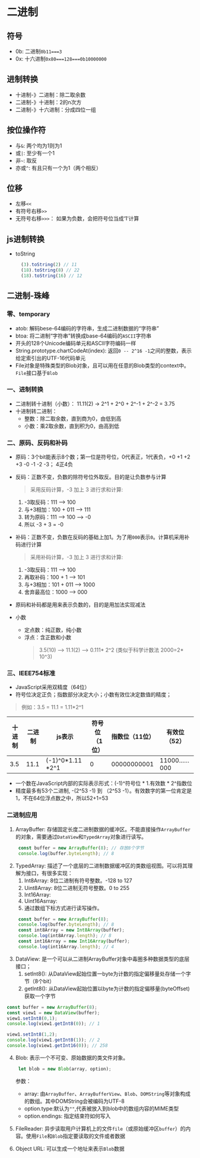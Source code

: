 # 二进制

## 符号
- 0b: 二进制`0b11===3`
- 0x: 十六进制`0x80===128===0b10000000`

## 进制转换
- 十进制-》二进制：除二取余数
- 二进制-》十进制：2的n次方
- 二进制-》十六进制：分成四位一组

## 按位操作符
- 与`&`: 两个均为1则为1
- 或`|`: 至少有一个1
- 非`~`: 取反
- 亦或`^`: 有且只有一个为1（两个相反）

## 位移
- 左移`<<`
- 有符号右移`>>`
- 无符号右移`>>>`： 如果为负数，会把符号位当成‘1’计算

## js进制转换
- toString
  ```js
    (3).toString(2) // 11
    (18).toString(8) // 22
    (18).toString(16) // 12
  ```

## 二进制-珠峰

### 零、temporary
- atob: 解码bese-64编码的字符串，生成二进制数据的“字符串”
- btoa: 将二进制“字符串”转换成base-64编码的`ASCII`字符串
- 开头的128个Unicode编码单元和ASCII字符编码一样
- String.prototype.chartCodeAt(index): 返回`0 -- 2^16 -1`之间的整数，表示给定索引出的UTF-16代码单元
- File对象是特殊类型的Blob对象，且可以用在任意的Blob类型的context中。`File`接口基于`Blob`

### 一、进制转换
- 二进制转十进制（小数）： 11.11(2) -> 2^1 + 2^0 + 2^-1 + 2^-2 = 3.75
- 十进制转二进制：
  - 整数：除二取余数，直到商为0，由低到高
  - 小数：乘2取余数，直到积为0，由高到低

### 二、原码、反码和补码
- 原码：3个bit能表示8个数；第一位是符号位，0代表正，1代表负，+0 +1 +2 +3 -0 -1 -2 -3； 4正4负
- 反码：正数不变，负数的除符号位外取反。目的是让负数参与计算
  > 采用反码计算，-3 加上 3 进行求和计算:
  1. -3取反码：111 --> 100
  2. 与+3相加：100 + 011 --> 111
  3. 转为原码：111 --> 100 --> -0
  4. 所以 -3 + 3 = -0
- 补码：正数不变，负数在反码的基础上加1。为了用`000`表示`0`。计算机采用补码进行计算
  > 采用补码计算，-3 加上 3 进行求和计算:
  1. -3取反码：111 --> 100
  2. 再取补码：100 + 1 --> 101
  3. 与+3相加：101 + 011 --> 1000
  4. 舍弃最高位：1000 --> 000

- 原码和补码都是用来表示负数的，目的是用加法实现减法
- 小数
  - 定点数：纯正数，纯小数
  - 浮点：含正数和小数
    > 3.5(10) --> 11.1(2) --> 0.111* 2^2 (类似于科学计数法 2000=2* 10^3)

### 三、IEEE754标准
- JavaScript采用双精度（64位）
- 符号位决定正负；指数部分决定大小；小数有效位决定数值的精度；
> 例如：3.5 = 11.1 = 1.11*2^1  

| 十进制 | 二进制 | js表示           | 符号位（1位） | 指数位（11位） | 有效位（52） |
| ----  | ----  | ----             | ----        | ----         | ----        |
| 3.5   | 11.1  | (-1)^0*1.11 *2^1 | 0           | 00000000001  | 11000……000  |

- 一个数在JavaScript内部的实际表示形式：(-1)^符号位 * 1.有效数 * 2^指数位
- 精度最多有53个二进制, -(2^53 -1) 到 （2^53 -1）。有效数字的第一位肯定是1，不在64位浮点数之中，所以52+1=53

### 二进制应用
1. ArrayBuffer: 存储固定长度二进制数据的缓冲区。不能直接操作`ArrayBuffer`的对象，需要通过`DataView`和`TypedArray`对象进行读写。
   ```js
    const buffer = new ArrayBuffer(8); // 存放8个字节
    console.log(buffer.byteLength); // 8
   ```
2. TypedArray: 描述了一个底层的二进制数据缓冲区的类数组视图。可以将其理解为接口，有很多实现：
   1. Int8Array: 8位二进制有符号整数。-128 to 127
   2. Uint8Array: 8位二进制无符号整数。0 to 255
   3. Int16Array: 
   4. Uint16Asrray:
   5. 通过数组下标方式进行读写操作。
   ```js
    const buffer = new ArrayBuffer(8);
    console.log(buffer.byteLength); // 8
    const int8Array = new Int8Array(buffer);
    console.log(int8Array.length); // 8
    const int16Array = new Int16Array(buffer);
    console.log(int16Array.length); // 4
   ```
3. DataView: 是一个可以从二进制ArrayBuffer对象中毒圈多种数据类型的底层接口；
   1. setInt8(): 从DataView起始位置一byte为计数的指定偏移量处存储一个字节（8个bit）
   2. getInt8(): 从DataView起始位置以byte为计数的指定偏移量(byteOffset)获取一个字节
  ```js
  const buffer = new ArrayBuffer(8);
  const view1 = new DataView(buffer);
  view1.setInt8(0,1);
  console.log(view1.getInt8(0)); // 1

  view1.setInt8(1,2);
  console.log(view1.getInt8(1)); // 2
  console.log(view1.getInt16(0)); // 258
  ```

4. Blob: 表示一个不可变、原始数据的类文件对象。
   ```js
    let blob = new Blob(array, option);
   ```
   参数：
    - array: 由`ArrayBuffer`、`ArrayBufferView`、`Blob`、`DOMString`等对象构成的数组。其中DOMString会被编码为UTF-8
    - option.type:默认为`""`,代表被放入到blob中的数组内容的MIME类型
    - option.endings: 指定结束符如何写入
   
5. FileReader: 异步读取用户计算机上的文件`file`（或原始缓冲区`buffer`）的内容。使用`File`和`Blob`指定要读取的文件或者数据
6. Object URL: 可以生成一个地址来表示`Blob`数据